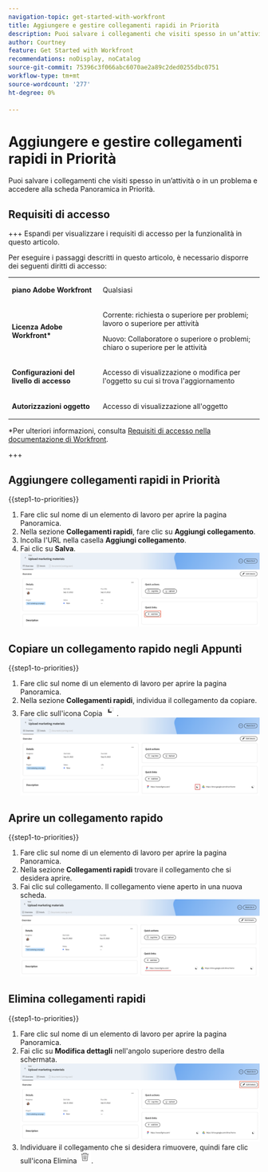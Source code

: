 ```yaml
---
navigation-topic: get-started-with-workfront
title: Aggiungere e gestire collegamenti rapidi in Priorità
description: Puoi salvare i collegamenti che visiti spesso in un’attività o in un problema in Priorità.
author: Courtney
feature: Get Started with Workfront
recommendations: noDisplay, noCatalog
source-git-commit: 75396c3f066abc6070ae2a89c2ded0255dbc0751
workflow-type: tm+mt
source-wordcount: '277'
ht-degree: 0%

---
```



# Aggiungere e gestire collegamenti rapidi in Priorità

Puoi salvare i collegamenti che visiti spesso in un’attività o in un problema e accedere alla scheda Panoramica in Priorità.

## Requisiti di accesso

+++ Espandi per visualizzare i requisiti di accesso per la funzionalità in questo articolo.

Per eseguire i passaggi descritti in questo articolo, è necessario disporre dei seguenti diritti di accesso:

<table style="table-layout:auto"> 
 <col> 
 </col> 
 <col> 
 </col> 
 <tbody> 
  <tr> 
   <td role="rowheader"><strong>piano Adobe Workfront</strong></td> 
   <td> <p>Qualsiasi</p> </td> 
  </tr> 
  <tr> 
   <td role="rowheader"><strong>Licenza Adobe Workfront*</strong></td> 
   <td> 
   <p>Corrente: richiesta o superiore per problemi; lavoro o superiore per attività</p>
   <p>Nuovo: Collaboratore o superiore o problemi; chiaro o superiore per le attività</p> 
   </td> 
  </tr> 
  <tr> 
   <td role="rowheader"><strong>Configurazioni del livello di accesso</strong></td> 
   <td> <p>Accesso di visualizzazione o modifica per l'oggetto su cui si trova l'aggiornamento</p></td> 
  </tr> 
  <tr> 
   <td role="rowheader"><strong>Autorizzazioni oggetto</strong></td> 
   <td> <p>Accesso di visualizzazione all'oggetto</p></td> 
  </tr> 
 </tbody> 
</table>

*Per ulteriori informazioni, consulta [Requisiti di accesso nella documentazione di Workfront](/help/quicksilver/administration-and-setup/add-users/access-levels-and-object-permissions/access-level-requirements-in-documentation.md).

+++

## Aggiungere collegamenti rapidi in Priorità

{{step1-to-priorities}}

1. Fare clic sul nome di un elemento di lavoro per aprire la pagina Panoramica.
1. Nella sezione **Collegamenti rapidi**, fare clic su **Aggiungi collegamento**.
1. Incolla l&#39;URL nella casella **Aggiungi collegamento**.
1. Fai clic su **Salva**.
   ![](assets/add-link.png)

## Copiare un collegamento rapido negli Appunti

{{step1-to-priorities}}

1. Fare clic sul nome di un elemento di lavoro per aprire la pagina Panoramica.
1. Nella sezione **Collegamenti rapidi**, individua il collegamento da copiare.
1. Fare clic sull&#39;icona Copia ![](assets/copy-icon.png).
   ![](assets/copy-link.png)

## Aprire un collegamento rapido

{{step1-to-priorities}}

1. Fare clic sul nome di un elemento di lavoro per aprire la pagina Panoramica.
1. Nella sezione **Collegamenti rapidi** trovare il collegamento che si desidera aprire.
1. Fai clic sul collegamento. Il collegamento viene aperto in una nuova scheda.
   ![](assets/open-link.png)

## Elimina collegamenti rapidi

{{step1-to-priorities}}

1. Fare clic sul nome di un elemento di lavoro per aprire la pagina Panoramica.
1. Fai clic su **Modifica dettagli** nell&#39;angolo superiore destro della schermata.
   ![](assets/edit-details.png)
1. Individuare il collegamento che si desidera rimuovere, quindi fare clic sull&#39;icona Elimina ![](assets/delete-icon.png).